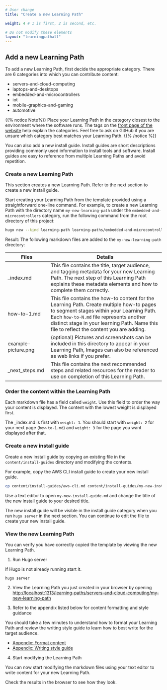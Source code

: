 ```yaml
---
# User change
title: "Create a new Learning Path"

weight: 4 # 1 is first, 2 is second, etc.

# Do not modify these elements
layout: "learningpathall"
---
```


## Add a new Learning Path

To add a new Learning Path, first decide the appropriate category. There are 6 categories into which you can contribute content:
* servers-and-cloud-computing
* laptops-and-desktops
* embedded-and-microcontrollers
* iot
* mobile-graphics-and-gaming
* automotive

{{% notice Note%}}
Place your Learning Path in the category closest to the environment where the software runs. The tags on the [front page of the website](/) help explain the categories. Feel free to ask on GitHub if you are unsure which category best matches your Learning Path. 
{{% /notice %}}

You can also add a new install guide. Install guides are short descriptions providing commonly used information to install tools and software. Install guides are easy to reference from multiple Learning Paths and avoid repetition.

### Create a new Learning Path

This section creates a new Learning Path. Refer to the next section to create a new install guide.

Start creating your Learning Path from the template provided using a straightforward one-line command. For example, to create a new Learning Path with the directory name `my-new-learning-path` under the `embedded-and-microcontrollers` category, run the following command from the root directory of this project:
```bash
hugo new --kind learning-path learning-paths/embedded-and-microcontrollers/my-new-learning-path
```
Result: The following markdown files are added to the `my-new-learning-path` directory:


| Files                 | Details |
|---------------        |----------|
| _index.md             | This file contains the title, target audience, and tagging metadata for your new Learning Path. The next step of this Learning Path explains these metadata elements and how to complete them correctly. |
| how-to-1.md       | This file contains the how-to content for the Learning Path. Create multiple how-to pages to segment stages within your Learning Path. Each `how-to-N.md` file represents another distinct stage in your learning Path. Name this file to reflect the content you are adding. |
| example-picture.png  | (optional) Pictures and screenshots can be included in this directory to appear in your Learning Path, Images can also be referenced as web links if you prefer. |
| _next_steps.md        | This file contains the next recommended steps and related resources for the reader to use on completion of this Learning Path.   |

### Order the content within the Learning Path

Each markdown file has a field called `weight`. Use this field to order the way your content is displayed. The content with the lowest weight is displayed first.
 
The _index.md is first with `weight: 1`. You should start with `weight: 2` for your next page (`how-to-1.md`) and `weight: 3` for the page you want displayed after that. 

### Create a new install guide

Create a new install guide by copying an existing file in the `content/install-guides` directory and modifying the contents.

For example, copy the AWS CLI install guide to create your new install guide.

```bash
cp content/install-guides/aws-cli.md content/install-guides/my-new-install-guide.md
```

Use a text editor to open `my-new-install-guide.md` and change the title of the new install guide to your desired title. 

The new install guide will be visible in the install guide category when you run `hugo server` in the next section. You can continue to edit the file to create your new install guide.

### View the new Learning Path

You can verify you have correctly copied the template by viewing the new Learning Path. 

1. Run Hugo server 

If Hugo is not already running start it. 

```console
hugo server
```

2. View the Learning Path you just created in your browser by opening [http://localhost:1313/learning-paths/servers-and-cloud-computing/my-new-learning-path](http://localhost:1313/learning-paths/servers-and-cloud-computing/my-new-learning-path)

3. Refer to the appendix listed below for content formatting and style guidance

You should take a few minutes to understand how to format your Learning Path and review the writing style guide to learn how to best write for the target audience. 

- [Appendix: Format content](/learning-paths/cross-platform/_example-learning-path/appendix-1-formatting/)
- [Appendix: Writing style guide](/learning-paths/cross-platform/_example-learning-path/appendix-2-writing-style/)

4. Start modifying the Learning Path

You can now start modifying the markdown files using your text editor to write content for your new Learning Path. 

Check the results in the browser to see how they look. 


